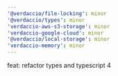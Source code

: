 ```yaml
---
'@verdaccio/file-locking': minor
'@verdaccio/types': minor
'verdaccio-aws-s3-storage': minor
'verdaccio-google-cloud': minor
'@verdaccio/local-storage': minor
'verdaccio-memory': minor
---
```


feat: refactor types and typescript 4
